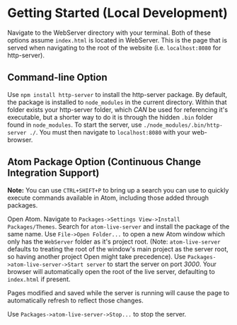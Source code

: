 # Getting Started (Local Development)
Navigate to the WebServer directory with your terminal. Both of these options
assume `index.html` is located in WebServer. This is the page that is served
when navigating to the root of the website (i.e. `localhost:8080` for http-server).

## Command-line Option
Use `npm install http-server` to install the http-server package.
By default, the package is installed to `node_modules` in the current
directory. Within that folder exists your http-server folder, which *CAN* be
used for referencing it's executable, but a shorter way to do it is through the
hidden `.bin` folder found in `node_modules`. To start the server, use
`./node_modules/.bin/http-server ./`. You must then navigate to `localhost:8080`
with your web-browser.

## Atom Package Option (Continuous Change Integration Support)
__Note:__ You can use `CTRL+SHIFT+P` to bring up a search you can use to quickly
execute commands available in Atom, including those added through packages.

Open Atom. Navigate to `Packages->Settings View->Install Packages/Themes`.
Search for `atom-live-server` and install the package of the same name.
Use `File->Open Folder...` to open a new Atom window which only has the `WebServer`
folder as it's project root. (Note: `atom-live-server` defaults to treating the
root of the window's main project as the server root, so having another project
Open might take precedence). Use `Packages->atom-live-server->Start server` to
start the server on port *3000*. Your browser will automatically open the root
of the live server, defaulting to `index.html` if present.

Pages modified and saved while the server is running will cause the page to
automatically refresh to reflect those changes.

Use `Packages->atom-live-server->Stop...` to stop the server.
